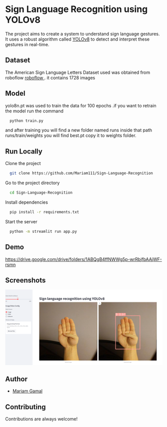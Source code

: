 # Sign Language Recognition using YOLOv8

The project aims to create a system to understand sign language gestures. It uses a robust algorithm called [YOLOv8](https://github.com/ultralytics/ultralytics) to detect and interpret these gestures in real-time.


## Dataset
The American Sign Language Letters Dataset used was obtained from roboflow [roboflow ](https://public.roboflow.com/). it contains 1728 images 

## Model
yolo8n.pt was used to train the data for 100 epochs .if you want to retrain the model run the command
```bash
  python train.py
```
and after training you will find a new folder named runs
inside that path runs/train/weights you will find best.pt copy it to weights folder.
## Run Locally
Clone the project

```bash
  git clone https://github.com/Mariam111/Sign-Language-Recognition
```

Go to the project directory

```bash
  cd Sign-Language-Recognition
```

Install dependencies

```bash
  pip install -r requirements.txt
```

Start the server

```bash
  python -m streamlit run app.py
```






## Demo

https://drive.google.com/drive/folders/1ABQgB4ffNWWg5p-wrRbjfbAAjWF-rsmn


## Screenshots

![App Screenshot](home.png)


## Author

- [Mariam Gamal](https://github.com/Mariam111)


## Contributing

Contributions are always welcome!
